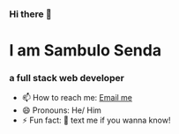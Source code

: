 ### Hi there 👋
# I am Sambulo Senda
### a full stack web developer

- 📫 How to reach me: [Email me](mailto:sambulosendas@gmail.com)
- 😄 Pronouns: He/ Him
- ⚡ Fun fact: 📲 text me if you wanna know!



